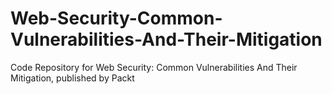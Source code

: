 # Web-Security-Common-Vulnerabilities-And-Their-Mitigation
Code Repository for Web Security: Common Vulnerabilities And Their Mitigation, published by Packt
